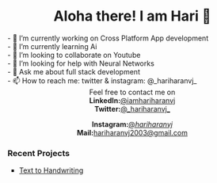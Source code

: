 <center><h1> Aloha there! I am Hari 👋</h1></center>

<!--
**iamhariharanvj/iamhariharanvj** is a ✨ _special_ ✨ repository because its `README.md` (this file) appears on your GitHub profile.

Here are some ideas to get you started:-->
<div>
- 🔭 I’m currently working on Cross Platform App development<br>
- 🌱 I’m currently learning Ai<br>
- 👯 I’m looking to collaborate on Youtube<br>
- 🤔 I’m looking for help with Neural Networks<br>
- 💬 Ask me about full stack development<br>
- 📫 How to reach me: twitter & instagram: @_hariharanvj_<br>

  <center>Feel free to contact me on <br>
  <b>LinkedIn:</b><a href='https://www.linkedin.com/in/iamhariharanvj'>@iamhariharanvj</a><br>
  <b>Twitter:</b><a href='https://twitter.com/_hariharanvj_'>@_hariharanvj_</a><br>

  <b>Instagram:</b><a href='https://www.instagram.com/_hariharanvj_/'>@_hariharanvj_</a><br>
    <b>Mail:</b><a href = 'https://mail.google.com/mail/u/0/?fs=1&to=hariharanvj2003@gmail.com&tf=cm'>hariharanvj2003@gmail.com</a>
    

  
</div>
<h3>Recent Projects</h3>
<ul type='square'>
  <li><a href = 'https://github.com/iamhariharanvj/Text-to-HandWriting'>Text to Handwriting</li>
</ul>

